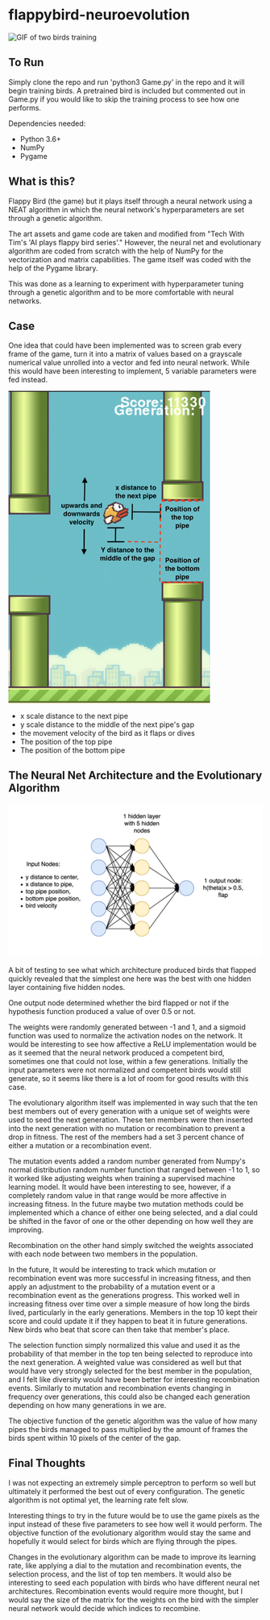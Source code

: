 # flappybird-neuroevolution
![GIF of two birds training](https://github.com/rxharja/flappybird-neuroevolution/blob/main/imgs/readme/training.gif)

## To Run
Simply clone the repo and run 'python3 Game.py' in the repo and it will begin training birds. A pretrained bird is included but commented out in Game.py if you would like to skip the training process to see how one performs.

Dependencies needed:
- Python 3.6+
- NumPy
- Pygame

## What is this?
Flappy Bird (the game) but it plays itself through a neural network using a NEAT algorithm in which the neural network's hyperparameters are set through a genetic algorithm. 

The art assets and game code are taken and modified from "Tech With Tim's 'AI plays flappy bird series'." However, the neural net and evolutionary algorithm are coded from scratch with the help of NumPy for the vectorization and matrix capabilities. The game itself was coded with the help of the Pygame library.

This was done as a learning to experiment with hyperparameter tuning through a genetic algorithm and to be more comfortable with neural networks.

## Case
One idea that could have been implemented was to screen grab every frame of the game, turn it into a matrix of values based on a grayscale numerical value unrolled into a vector and fed into neural network. While this would have been interesting to implement, 5 variable parameters were fed instead.

<img src="https://github.com/rxharja/flappybird-neuroevolution/blob/main/imgs/readme/Screen%20Shot%202020-10-04%20at%208.16.52%20PM.png" alt="Image of parameters based on game" width="400px" />

- x scale distance to the next pipe
- y scale distance to the middle of the next pipe's gap
- the movement velocity of the bird as it flaps or dives
- The position of the top pipe
- The position of the bottom pipe

## The Neural Net Architecture and the Evolutionary Algorithm
![Neural Net Architecture](https://github.com/rxharja/flappybird-neuroevolution/blob/main/imgs/readme/Screen%20Shot%202020-10-04%20at%208.55.39%20PM.png)

A bit of testing to see what which architecture produced birds that flapped quickly revealed that the simplest one here was the best with one hidden layer containing five hidden nodes. 

One output node determined whether the bird flapped or not if the hypothesis function produced a value of over 0.5 or not. 

The weights were randomly generated between -1 and 1, and a sigmoid function was used to normalize the activation nodes on the network. It would be interesting to see how affective a ReLU implementation would be as it seemed that the neural network produced a competent bird, sometimes one that could not lose, within a few generations. Initially the input parameters were not normalized and competent birds would still generate, so it seems like there is a lot of room for good results with this case.

The evolutionary algorithm itself was implemented in way such that the ten best members out of every generation with a unique set of weights were used to seed the next generation. These ten members were then inserted into the next generation with no mutation or recombination to prevent a drop in fitness. The rest of the members had a set 3 percent chance of either a mutation or a recombination event.

The mutation events added a random number generated from Numpy's normal distribution random number function that ranged between -1 to 1, so it worked like adjusting weights when training a supervised machine learning model. It would have been interesting to see, however, if a completely random value in that range would be more affective in increasing fitness. In the future maybe two mutation methods could be implemented which a chance of either one being selected, and a dial could be shifted in the favor of one or the other depending on how well they are improving.

Recombination on the other hand simply switched the weights associated with each node between two members in the population. 

In the future, It would be interesting to track which mutation or recombination event was more successful in increasing fitness, and then apply an adjustment to the probability of a mutation event or a recombination event as the generations progress. This worked well in increasing fitness over time over a simple measure of how long the birds lived, particularly in the early generations. Members in the top 10 kept their score and could update it if they happen to beat it in future generations. New birds who beat that score can then take that member's place.

The selection function simply normalized this value and used it as the probability of that member in the top ten being selected to reproduce into the next generation. A weighted value was considered as well but that would have very strongly selected for the best member in the population, and I felt like diversity would have been better for interesting recombination events. Similarly to mutation and recombination events changing in frequency over generations, this could also be changed each generation depending on how many generations in we are. 

The objective function of the genetic algorithm was the value of how many pipes the birds managed to pass multiplied by the amount of frames the birds spent within 10 pixels of the center of the gap. 

## Final Thoughts
I was not expecting an extremely simple perceptron to perform so well but ultimately it performed the best out of every configuration. The genetic algorithm is not optimal yet, the learning rate felt slow.

Interesting things to try in the future would be to use the game pixels as the input instead of these five parameters to see how well it would perform. The objective function of the evolutionary algorithm would stay the same and hopefully it would select for birds which are flying through the pipes. 

Changes in the evolutionary algorithm can be made to improve its learning rate, like applying a dial to the mutation and recombination events, the selection process, and the list of top ten members. It would also be interesting to seed each population with birds who have different neural net architectures. Recombination events would require more thought, but I would say the size of the matrix for the weights on the bird with the simpler neural network would decide which indices to recombine. 

